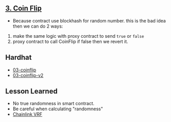 [3. Coin Flip](https://ethernaut.openzeppelin.com/level/0x4dF32584890A0026e56f7535d0f2C6486753624f)
---

- Because contract use blockhash for random number. this is the bad idea then we can do 2 ways:

1. make the same logic with proxy contract to send `true` or `false`
2. proxy contract to call CoinFlip if false then we revert it.

## Hardhat

- [03-coinflip](/scripts/03-coinflip.ts)
- [03-coinflip-v2](/scripts/03-coinflip-v2.ts)


## Lesson Learned

- No true randomness in smart contract.
- Be careful when calculating "randomness"
- [Chainlink VRF](https://docs.chain.link/docs/get-a-random-number/)